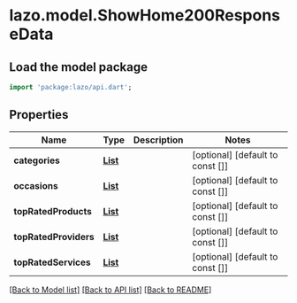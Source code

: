 # lazo.model.ShowHome200ResponseData

## Load the model package
```dart
import 'package:lazo/api.dart';
```

## Properties
Name | Type | Description | Notes
------------ | ------------- | ------------- | -------------
**categories** | [**List<ShowHome200ResponseDataCategoriesInner>**](ShowHome200ResponseDataCategoriesInner.md) |  | [optional] [default to const []]
**occasions** | [**List<ShowHome200ResponseDataOccasionsInner>**](ShowHome200ResponseDataOccasionsInner.md) |  | [optional] [default to const []]
**topRatedProducts** | [**List<ProviderProduct>**](ProviderProduct.md) |  | [optional] [default to const []]
**topRatedProviders** | [**List<ProviderData>**](ProviderData.md) |  | [optional] [default to const []]
**topRatedServices** | [**List<ServiceShowData>**](ServiceShowData.md) |  | [optional] [default to const []]

[[Back to Model list]](../README.md#documentation-for-models) [[Back to API list]](../README.md#documentation-for-api-endpoints) [[Back to README]](../README.md)


